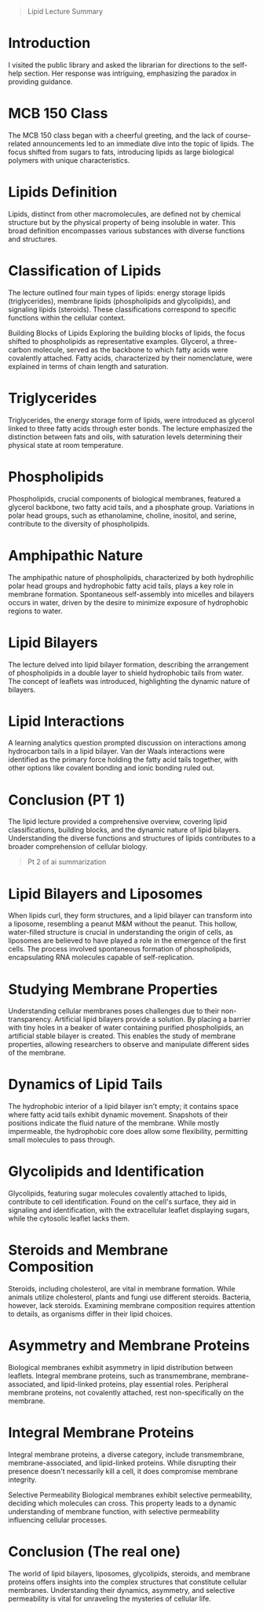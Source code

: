 > Lipid Lecture Summary
# Introduction
I visited the public library and asked the librarian for directions to the self-help section. Her response was intriguing, emphasizing the paradox in providing guidance.

# MCB 150 Class
The MCB 150 class began with a cheerful greeting, and the lack of course-related announcements led to an immediate dive into the topic of lipids. The focus shifted from sugars to fats, introducing lipids as large biological polymers with unique characteristics.

# Lipids Definition
Lipids, distinct from other macromolecules, are defined not by chemical structure but by the physical property of being insoluble in water. This broad definition encompasses various substances with diverse functions and structures.

# Classification of Lipids
The lecture outlined four main types of lipids: energy storage lipids (triglycerides), membrane lipids (phospholipids and glycolipids), and signaling lipids (steroids). These classifications correspond to specific functions within the cellular context.

Building Blocks of Lipids
Exploring the building blocks of lipids, the focus shifted to phospholipids as representative examples. Glycerol, a three-carbon molecule, served as the backbone to which fatty acids were covalently attached. Fatty acids, characterized by their nomenclature, were explained in terms of chain length and saturation.

# Triglycerides
Triglycerides, the energy storage form of lipids, were introduced as glycerol linked to three fatty acids through ester bonds. The lecture emphasized the distinction between fats and oils, with saturation levels determining their physical state at room temperature.

# Phospholipids
Phospholipids, crucial components of biological membranes, featured a glycerol backbone, two fatty acid tails, and a phosphate group. Variations in polar head groups, such as ethanolamine, choline, inositol, and serine, contribute to the diversity of phospholipids.

# Amphipathic Nature
The amphipathic nature of phospholipids, characterized by both hydrophilic polar head groups and hydrophobic fatty acid tails, plays a key role in membrane formation. Spontaneous self-assembly into micelles and bilayers occurs in water, driven by the desire to minimize exposure of hydrophobic regions to water.

# Lipid Bilayers
The lecture delved into lipid bilayer formation, describing the arrangement of phospholipids in a double layer to shield hydrophobic tails from water. The concept of leaflets was introduced, highlighting the dynamic nature of bilayers.

# Lipid Interactions
A learning analytics question prompted discussion on interactions among hydrocarbon tails in a lipid bilayer. Van der Waals interactions were identified as the primary force holding the fatty acid tails together, with other options like covalent bonding and ionic bonding ruled out.

# Conclusion (PT 1)
The lipid lecture provided a comprehensive overview, covering lipid classifications, building blocks, and the dynamic nature of lipid bilayers. Understanding the diverse functions and structures of lipids contributes to a broader comprehension of cellular biology.

> Pt 2 of ai summarization

# Lipid Bilayers and Liposomes
When lipids curl, they form structures, and a lipid bilayer can transform into a liposome, resembling a peanut M&M without the peanut. This hollow, water-filled structure is crucial in understanding the origin of cells, as liposomes are believed to have played a role in the emergence of the first cells. The process involved spontaneous formation of phospholipids, encapsulating RNA molecules capable of self-replication.

# Studying Membrane Properties
Understanding cellular membranes poses challenges due to their non-transparency. Artificial lipid bilayers provide a solution. By placing a barrier with tiny holes in a beaker of water containing purified phospholipids, an artificial stable bilayer is created. This enables the study of membrane properties, allowing researchers to observe and manipulate different sides of the membrane.

# Dynamics of Lipid Tails
The hydrophobic interior of a lipid bilayer isn't empty; it contains space where fatty acid tails exhibit dynamic movement. Snapshots of their positions indicate the fluid nature of the membrane. While mostly impermeable, the hydrophobic core does allow some flexibility, permitting small molecules to pass through.

# Glycolipids and Identification
Glycolipids, featuring sugar molecules covalently attached to lipids, contribute to cell identification. Found on the cell's surface, they aid in signaling and identification, with the extracellular leaflet displaying sugars, while the cytosolic leaflet lacks them.

# Steroids and Membrane Composition
Steroids, including cholesterol, are vital in membrane formation. While animals utilize cholesterol, plants and fungi use different steroids. Bacteria, however, lack steroids. Examining membrane composition requires attention to details, as organisms differ in their lipid choices.

# Asymmetry and Membrane Proteins
Biological membranes exhibit asymmetry in lipid distribution between leaflets. Integral membrane proteins, such as transmembrane, membrane-associated, and lipid-linked proteins, play essential roles. Peripheral membrane proteins, not covalently attached, rest non-specifically on the membrane.

# Integral Membrane Proteins
Integral membrane proteins, a diverse category, include transmembrane, membrane-associated, and lipid-linked proteins. While disrupting their presence doesn't necessarily kill a cell, it does compromise membrane integrity.

Selective Permeability
Biological membranes exhibit selective permeability, deciding which molecules can cross. This property leads to a dynamic understanding of membrane function, with selective permeability influencing cellular processes.

# Conclusion (The real one)
The world of lipid bilayers, liposomes, glycolipids, steroids, and membrane proteins offers insights into the complex structures that constitute cellular membranes. Understanding their dynamics, asymmetry, and selective permeability is vital for unraveling the mysteries of cellular life.





